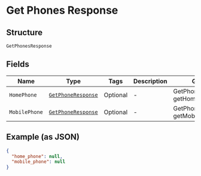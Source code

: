 
# Get Phones Response

## Structure

`GetPhonesResponse`

## Fields

| Name | Type | Tags | Description | Getter | Setter |
|  --- | --- | --- | --- | --- | --- |
| `HomePhone` | [`GetPhoneResponse`](../../doc/models/get-phone-response.md) | Optional | - | GetPhoneResponse getHomePhone() | setHomePhone(GetPhoneResponse homePhone) |
| `MobilePhone` | [`GetPhoneResponse`](../../doc/models/get-phone-response.md) | Optional | - | GetPhoneResponse getMobilePhone() | setMobilePhone(GetPhoneResponse mobilePhone) |

## Example (as JSON)

```json
{
  "home_phone": null,
  "mobile_phone": null
}
```

